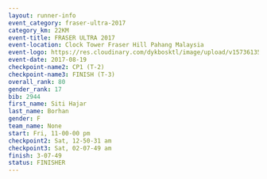 ```yaml
---
layout: runner-info 
event_category: fraser-ultra-2017 
category_km: 22KM 
event-title: FRASER ULTRA 2017 
event-location: Clock Tower Fraser Hill Pahang Malaysia 
event-logo: https://res.cloudinary.com/dykbosktl/image/upload/v1573613535/Logo/logo_mfst7w.jpg 
event-date: 2017-08-19 
checkpoint-name2: CP1 (T-2) 
checkpoint-name3: FINISH (T-3) 
overall_rank: 80
gender_rank: 17
bib: 2944
first_name: Siti Hajar
last_name: Borhan
gender: F
team_name: None
start: Fri, 11-00-00 pm
checkpoint2: Sat, 12-50-31 am
checkpoint3: Sat, 02-07-49 am
finish: 3-07-49
status: FINISHER
---
```

